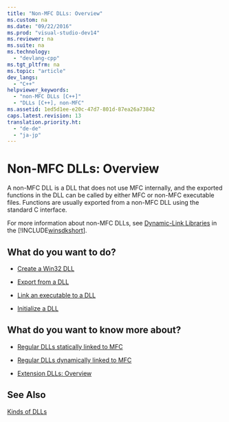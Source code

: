 ```yaml
---
title: "Non-MFC DLLs: Overview"
ms.custom: na
ms.date: "09/22/2016"
ms.prod: "visual-studio-dev14"
ms.reviewer: na
ms.suite: na
ms.technology: 
  - "devlang-cpp"
ms.tgt_pltfrm: na
ms.topic: "article"
dev_langs: 
  - "C++"
helpviewer_keywords: 
  - "non-MFC DLLs [C++]"
  - "DLLs [C++], non-MFC"
ms.assetid: 1ed5d1ee-e20c-47d7-801d-87ea26a73842
caps.latest.revision: 13
translation.priority.ht: 
  - "de-de"
  - "ja-jp"
---
```

# Non-MFC DLLs: Overview
A non-MFC DLL is a DLL that does not use MFC internally, and the exported functions in the DLL can be called by either MFC or non-MFC executable files. Functions are usually exported from a non-MFC DLL using the standard C interface.  
  
 For more information about non-MFC DLLs, see [Dynamic-Link Libraries](http://msdn.microsoft.com/library/windows/desktop/ms682589) in the [!INCLUDE[winsdkshort](../vs140/includes/winsdkshort_md.md)].  
  
## What do you want to do?  
  
-   [Create a Win32 DLL](../vs140/how-to--create-a-windows-desktop-application.md)  
  
-   [Export from a DLL](../vs140/exporting-from-a-dll.md)  
  
-   [Link an executable to a DLL](../vs140/linking-an-executable-to-a-dll.md)  
  
-   [Initialize a DLL](../vs140/initializing-a-dll.md)  
  
## What do you want to know more about?  
  
-   [Regular DLLs statically linked to MFC](../vs140/regular-dlls-statically-linked-to-mfc.md)  
  
-   [Regular DLLs dynamically linked to MFC](../vs140/regular-dlls-dynamically-linked-to-mfc.md)  
  
-   [Extension DLLs: Overview](../vs140/extension-dlls--overview.md)  
  
## See Also  
 [Kinds of DLLs](../vs140/kinds-of-dlls.md)